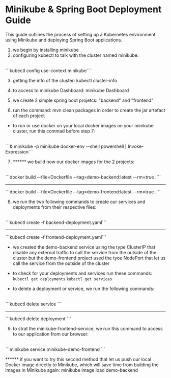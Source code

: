 # Minikube & Spring Boot Deployment Guide

This guide outlines the process of setting up a Kubernetes environment using Minikube and deploying Spring Boot applications.

1. we begin by installing minikube
2. configuring kubectl to talk with the cluster named minikube:
<br>
```kubectl config use-context minikube```

3. getting the info of the cluster: kubectl cluster-info
4. to access to minikube Dashboard: minikube Dashboard

5. we create 2 simple spring boot projetcs: "backend" and "frontend"

6. run the command: mvn clean packages in order to create the jar artefact of each project

- to run or use docker on your local docker images on your minikube cluster, run this commad before step 7:
<br>
```& minikube -p minikube docker-env --shell powershell | Invoke-Expression```

7. ****** we build now our docker images for the 2 projects:
<br>
```docker build --file=Dockerfile --tag=demo-backend:latest --rm=true .```
<br><hr>
```docker build --file=Dockerfile --tag=demo-frontend:latest --rm=true .```

8. we run the two following commands to create our services and deployments from their respective files:
<br>
```kubectl create -f backend-deployment.yaml```<hr>
```kubectl create -f frontend-deployment.yaml```

-  we created the demo-backend service using the type ClusterIP that disable any external traffic to call the service from the outside of the cluster but the demo-frontend project used the tyoe NodePort that let us call the service from the outside of the cluster 

-  to check for your deployments and services run these commands:
```kubectl get deployments```
```kubectl get services```

-  to delete a deployment or service, we run the following commands:
<br>
```kubectl delete service <service_name>```<hr>
```kubectl delete deployment <deployment_name>```

9.  to strat the minikube-frontend-service, we run this command to access to our application from our browser:
<br>
```minikube service minikube-demo-frontend ```


****** if you want to try this second method that let us push our local Docker image directly to Minikube, which will save time from building the images in Minikube again: 
	minikube image load demo-backend
